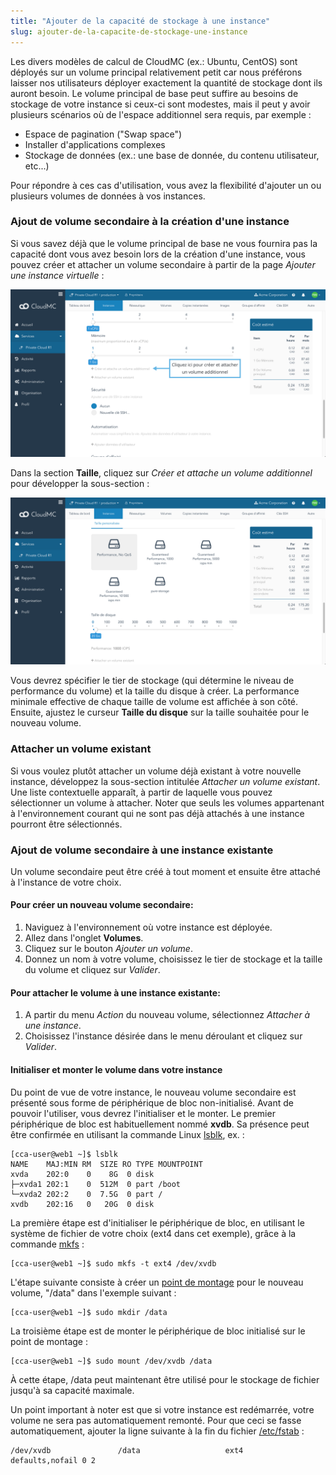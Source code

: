 ```yaml
---
title: "Ajouter de la capacité de stockage à une instance"
slug: ajouter-de-la-capacite-de-stockage-une-instance
---
```



Les divers modèles de calcul de CloudMC (ex.: Ubuntu, CentOS) sont déployés sur un volume principal relativement petit car nous préférons laisser nos utilisateurs déployer exactement la quantité de stockage dont ils auront besoin. Le volume principal de base peut suffire au besoins de stockage de votre instance si ceux-ci sont modestes, mais il peut y avoir plusieurs scénarios où de l'espace additionnel sera requis, par exemple :

- Espace de pagination ("Swap space")
- Installer d'applications complexes
- Stockage de données (ex.: une base de donnée, du contenu utilisateur, etc...)

Pour répondre à ces cas d'utilisation, vous avez la flexibilité d'ajouter un ou plusieurs volumes de données à vos instances.

### Ajout de volume secondaire à la création d'une instance
Si vous savez déjà que le volume principal de base ne vous fournira pas la capacité dont vous avez besoin lors de la création d'une instance, vous pouvez créer et attacher un volume secondaire à partir de la page *Ajouter une instance virtuelle* :

![Volume secondaire](/assets/secondary-volume-1-fr.png)

Dans la section **Taille**, cliquez sur *Créer et attache un volume additionnel* pour développer la sous-section :

![Volume personnalisé](/assets/secondary-volume-2-fr.png)

Vous devrez spécifier le tier de stockage (qui détermine le niveau de performance du volume) et la taille du disque à créer. La performance minimale effective de chaque taille de volume est affichée à son côté.  Ensuite, ajustez le curseur **Taille du disque** sur la taille souhaitée pour le nouveau volume.

### Attacher un volume existant

Si vous voulez plutôt attacher un volume déjà existant à votre nouvelle instance, développez la sous-section intitulée *Attacher un volume existant*. Une liste contextuelle apparaît, à partir de laquelle vous pouvez sélectionner un volume à attacher. Noter que seuls les volumes appartenant à l'environnement courant qui ne sont pas déjà attachés à une instance pourront être sélectionnés.

### Ajout de volume secondaire à une instance existante

Un volume secondaire peut être créé à tout moment et ensuite être attaché à l'instance de votre choix.

#### Pour créer un nouveau volume secondaire:

1. Naviguez à l'environnement où votre instance est déployée.
1. Allez dans l'onglet **Volumes**.
1. Cliquez sur le bouton *Ajouter un volume*.
1. Donnez un nom à votre volume, choisissez le tier de stockage et la taille du volume et cliquez sur *Valider*.

#### Pour attacher le volume à une instance existante:

1. A partir du menu *Action* du nouveau volume, sélectionnez *Attacher à une instance*.
1. Choisissez l'instance désirée dans le menu déroulant et cliquez sur *Valider*.

#### Initialiser et monter le volume dans votre instance
Du point de vue de votre instance, le nouveau volume secondaire est présenté sous forme de périphérique de bloc non-initialisé. Avant de pouvoir l'utiliser, vous devrez l'initialiser et le monter. Le premier périphérique de bloc est habituellement nommé **xvdb**. Sa présence peut être confirmée en utilisant la commande Linux [lsblk](http://manpages.courier-mta.org/htmlman8/lsblk.8.html), ex. :

```
[cca-user@web1 ~]$ lsblk
NAME    MAJ:MIN RM  SIZE RO TYPE MOUNTPOINT
xvda    202:0    0    8G  0 disk
├─xvda1 202:1    0  512M  0 part /boot
└─xvda2 202:2    0  7.5G  0 part /
xvdb    202:16   0   20G  0 disk
```

La première étape est d'initialiser le périphérique de bloc, en utilisant le système de fichier de votre choix (ext4 dans cet exemple), grâce à la commande [mkfs](http://www.unixtutorial.org/2014/07/how-to-use-mkfs/) :

```
[cca-user@web1 ~]$ sudo mkfs -t ext4 /dev/xvdb
```

L'étape suivante consiste à créer un [point de montage](https://fr.wikipedia.org/wiki/Point_de_montage) pour le nouveau volume, "/data" dans l'exemple suivant :

```
[cca-user@web1 ~]$ sudo mkdir /data
```

La troisième étape est de monter le périphérique de bloc initialisé sur le point de montage :

```
[cca-user@web1 ~]$ sudo mount /dev/xvdb /data
```

À cette étape, /data peut maintenant être utilisé pour le stockage de fichier jusqu'à sa capacité maximale.

Un point important à noter est que si votre instance est redémarrée, votre volume ne sera pas automatiquement remonté. Pour que ceci se fasse automatiquement, ajouter la ligne suivante à la fin du fichier [/etc/fstab](http://www.linfo.org/etc_fstab.html) :

```
/dev/xvdb               /data                   ext4    defaults,nofail 0 2
```
